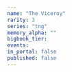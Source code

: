 ```yaml
---
name: "The Viceroy"
rarity: 3
series: "tng"
memory_alpha: ""
bigbook_tier:
events:
in_portal: false
published: false
---
```

